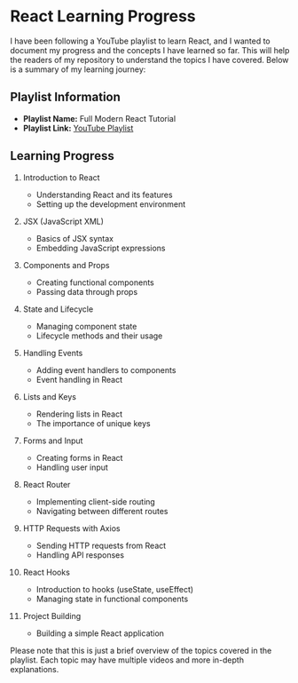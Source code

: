 # React Learning Progress

I have been following a YouTube playlist to learn React, and I wanted to document my progress and the concepts I have learned so far. This will help the readers of my repository to understand the topics I have covered. Below is a summary of my learning journey:

## Playlist Information

- **Playlist Name:** Full Modern React Tutorial
- **Playlist Link:** [YouTube Playlist](https://www.youtube.com/playlist?list=PL4cUxeGkcC9gZD-Tvwfod2gaISzfRiP9d)

## Learning Progress

1. Introduction to React
   - Understanding React and its features
   - Setting up the development environment

2. JSX (JavaScript XML)
   - Basics of JSX syntax
   - Embedding JavaScript expressions

3. Components and Props
   - Creating functional components
   - Passing data through props

4. State and Lifecycle
   - Managing component state
   - Lifecycle methods and their usage

5. Handling Events
   - Adding event handlers to components
   - Event handling in React

6. Lists and Keys
   - Rendering lists in React
   - The importance of unique keys

7. Forms and Input
   - Creating forms in React
   - Handling user input

8. React Router
   - Implementing client-side routing
   - Navigating between different routes

9. HTTP Requests with Axios
   - Sending HTTP requests from React
   - Handling API responses

10. React Hooks
    - Introduction to hooks (useState, useEffect)
    - Managing state in functional components


11. Project Building
    - Building a simple React application

Please note that this is just a brief overview of the topics covered in the playlist. Each topic may have multiple videos and more in-depth explanations. 
